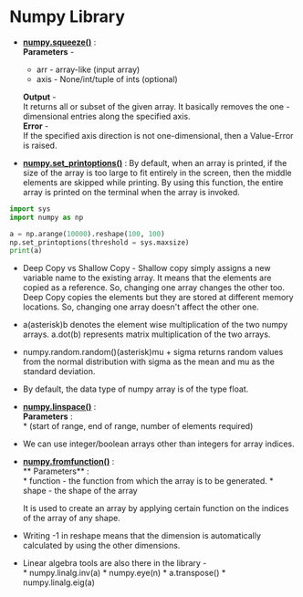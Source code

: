 # Numpy Library

 * **[numpy.squeeze()](https://www.geeksforgeeks.org/numpy-squeeze-in-python/)** :  
   **Parameters** -   
    * arr - array-like (input array)
   	* axis - None/int/tuple of ints (optional)

   	**Output** -   
   	It returns all or subset of the given array. It basically removes the one - dimensional entries along the specified axis.  
   	**Error** -   
   	If the specified axis direction is not one-dimensional, then a Value-Error is raised. 

 * **[numpy.set_printoptions()]()** :
 	By default, when an array is printed, if the size of the array is too large to fit entirely in the screen, then the middle elements are skipped while printing. By using this function, the entire array is printed on the terminal when the array is invoked.
 
 ``` python
import sys
import numpy as np 

a = np.arange(10000).reshape(100, 100)
np.set_printoptions(threshold = sys.maxsize)
print(a)
 ```

 * Deep Copy vs Shallow Copy - 
  	Shallow copy simply assigns a new variable name to the existing array. It means that the elements are copied as a reference. So, changing one array changes the other too.
  	Deep Copy copies the elements but they are stored at different memory locations. So, changing one array doesn't affect the other one.

 * a(asterisk)b denotes the element wise multiplication of the two numpy arrays.
   a.dot(b) represents matrix multiplication of the two arrays.

 * numpy.random.random()(asterisk)mu + sigma returns random values from the normal distribution with sigma as the mean and mu as the standard deviation.
 * By default, the data type of numpy array is of the type float.
 * **[numpy.linspace()](https://www.geeksforgeeks.org/numpy-linspace-python/)** :  
   **Parameters** :  
   		* (start of range, end of range, number of elements required)

 * We can use integer/boolean arrays other than integers for array indices.
 * **[numpy.fromfunction()](https://docs.scipy.org/doc/numpy/reference/generated/numpy.fromfunction.html)** :  
   ** Parameters** :  
   		* function - the function from which the array is to be generated.
   		* shape - the shape of the array

   	It is used to create an array by applying certain function on the indices of the array of any shape.

 * Writing -1 in reshape means that the dimension is automatically calculated by using the other dimensions.

 * Linear algebra tools are also there in the library -   
 		* numpy.linalg.inv(a)
 		* numpy.eye(n)
 		* a.transpose()
 		* numpy.linalg.eig(a)
